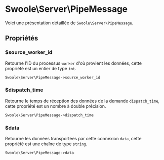 # Swoole\Server\PipeMessage

Voici une présentation détaillée de `Swoole\Server\PipeMessage`.

## Propriétés


### $source_worker_id
Retourne l'ID du processus `worker` d'où provient les données, cette propriété est un entier de type `int`.

```php
Swoole\Server\PipeMessage->source_worker_id
```

### $dispatch_time
Retourne le temps de réception des données de la demande `dispatch_time`, cette propriété est un nombre à double précision.

```php
Swoole\Server\PipeMessage->dispatch_time
```

### $data
Retourne les données transportées par cette connexion `data`, cette propriété est une chaîne de type `string`.

```php
Swoole\Server\PipeMessage->data
```
